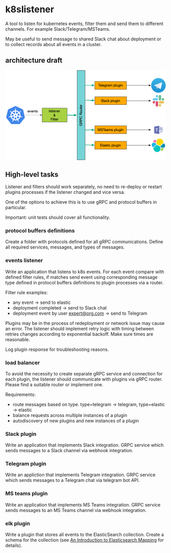 # k8slistener

A tool to listen for kubernetes events, filter them and send them to different channels. For example Slack/Telegram/MSTeams.

May be useful to send message to shared Slack chat about deployment or to collect records about all events in a cluster.

## architecture draft

![k8s lister](./k8slistener.png)


## High-level tasks

Listener and filters should work separately, no need to re-deploy or restart plugins processes if the listener changed and vice versa.

One of the options to achieve this is to use gRPC and protocol buffers in particular.

Important: unit tests should cover all functionality.


### protocol buffers definitions

Create a folder with protocols defined for all gRPC communications. Define all required services, messages, and types of messages.

### events listener

Write an application that listens to k8s events. For each event compare with defined filter rules, if matches send event using corresponding message type defined in protocol buffers definitions to plugin processes via a router.

Filter rule examples:

* any event -> send to elastic
* deployment completed -> send to Slack chat
* deployment event by user expert@org.com -> send to Telegram

Plugins may be in the process of redeployment or network issue may cause an error.  The listener should implement retry logic with timing between retries changes according to exponential backoff. Make sure times are reasonable.

Log plugin response for troubleshooting reasons.

### load balancer

To avoid the necessity to create separate gRPC service and connection for each plugin, the listener should communicate with plugins via gRPC router. Please find a suitable router or implement one.

Requirements:
* route messages based on type. type=telegram -> telegram, type=elastic -> elastic
* balance requests across multiple instances of a plugin
* autodiscovery of new plugins and new instances of a plugin

### Slack plugin

Write an application that implements Slack integration. GRPC service which sends messages to a Slack channel via webhook integration.

### Telegram plugin

Write an appliction that implements Telegram integration. GRPC service which sends messages to a Telegram chat via telegram bot API.

### MS teams plugin


Write an application that implements MS Teams integration. GRPC service sends messages to an MS Teams channel via webhook integration.

### elk plugin

Write a plugin that stores all events to the ElasticSearch collection.
Create a schema for the collection (see [An Introduction to Elasticsearch Mapping](https://www.elastic.co/blog/found-elasticsearch-mapping-introduction) for details).
